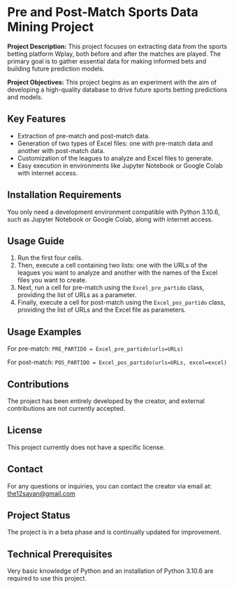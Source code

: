 # Pre and Post-Match Sports Data Mining Project

**Project Description:**
This project focuses on extracting data from the sports betting platform Wplay, both before and after the matches are played. The primary goal is to gather essential data for making informed bets and building future prediction models.

**Project Objectives:**
This project begins as an experiment with the aim of developing a high-quality database to drive future sports betting predictions and models.

## Key Features

- Extraction of pre-match and post-match data.
- Generation of two types of Excel files: one with pre-match data and another with post-match data.
- Customization of the leagues to analyze and Excel files to generate.
- Easy execution in environments like Jupyter Notebook or Google Colab with internet access.

## Installation Requirements

You only need a development environment compatible with Python 3.10.6, such as Jupyter Notebook or Google Colab, along with internet access.

## Usage Guide

1. Run the first four cells.
2. Then, execute a cell containing two lists: one with the URLs of the leagues you want to analyze and another with the names of the Excel files you want to create.
3. Next, run a cell for pre-match using the `Excel_pre_partido` class, providing the list of URLs as a parameter.
4. Finally, execute a cell for post-match using the `Excel_pos_partido` class, providing the list of URLs and the Excel file as parameters.

## Usage Examples

For pre-match: `PRE_PARTIDO = Excel_pre_partido(urls=URLs)`

For post-match: `POS_PARTIDO = Excel_pos_partido(urls=URLs, excel=excel)`

## Contributions

The project has been entirely developed by the creator, and external contributions are not currently accepted.

## License

This project currently does not have a specific license.

## Contact

For any questions or inquiries, you can contact the creator via email at: the12sayan@gmail.com

## Project Status

The project is in a beta phase and is continually updated for improvement.

## Technical Prerequisites

Very basic knowledge of Python and an installation of Python 3.10.6 are required to use this project.
